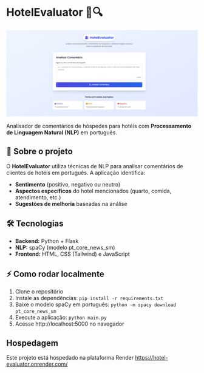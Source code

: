 # HotelEvaluator 🏨🔍

![HotelEvaluator Screenshot](./images/pagina%20inicial.png)

Analisador de comentários de hóspedes para hotéis com **Processamento de Linguagem Natural (NLP)** em português.

## 🚀 Sobre o projeto

O **HotelEvaluator** utiliza técnicas de NLP para analisar comentários de clientes de hotéis em português. A aplicação identifica:

- **Sentimento** (positivo, negativo ou neutro)
- **Aspectos específicos** do hotel mencionados (quarto, comida, atendimento, etc.)
- **Sugestões de melhoria** baseadas na análise

## 🛠️ Tecnologias

- **Backend:** Python + Flask
- **NLP:** spaCy (modelo pt_core_news_sm)
- **Frontend:** HTML, CSS (Tailwind) e JavaScript

## ⚡ Como rodar localmente

1. Clone o repositório
2. Instale as dependências: `pip install -r requirements.txt`
3. Baixe o modelo spaCy em português: `python -m spacy download pt_core_news_sm`
4. Execute a aplicação: `python main.py`
5. Acesse http://localhost:5000 no navegador

## Hospedagem

Este projeto está hospedado na plataforma Render <a>https://hotel-evaluator.onrender.com/</a>
